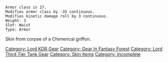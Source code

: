 `Armor class is 27.`  
`Modifies armor class by -35 continuous.`  
`Modifies kinetic damage roll by 3 continuous.`  
`Weight: 3`  
`Slot: Waist`  
`Type: Armor`

Skin from corpse of a Chimerical griffon.

[Category: Lord KDR Gear](Category:_Lord_KDR_Gear "wikilink") [Category:
Gear In Fantasy Forest](Category:_Gear_In_Fantasy_Forest "wikilink")
[Category: Lord Third Tier Tank
Gear](Category:_Lord_Third_Tier_Tank_Gear "wikilink") [Category: Skin
Items](Category:_Skin_Items "wikilink") [Category:
Incomplete](Category:_Incomplete "wikilink")
